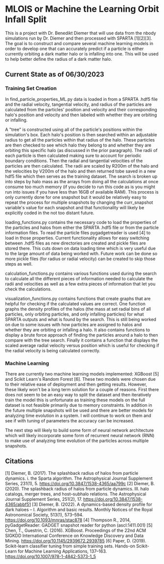 # MLOIS or Machine the Learning Orbit Infall Split

This is a project with Dr. Benedikt Diemer that will use data from the nbody simulations run by Dr. Diemer and then processed with SPARTA [1][2][3]. The goal is to construct and compare several machine learning models in order to develop one that can accurately predict if a particle is either currently orbiting a dark matter halo or is infalling into one. This will be used to help better define the radius of a dark matter halo.

## Current State as of 06/30/2023
### Training Set Creation
In find_particle_properties_ML.py data is loaded in from a SPARTA .hdf5 file and the radial velocity, tangential velocity, and radius of the particles are calculated from the particles' position and velocity and their corresponding halo's position and velocity and then labeled with whether they are orbiting or infalling. 

A "tree" is constructed using all of the particle's positions within the simulation's box. Each halo's position is then searched within an adjustable radius to get all the particles within that radius of the halo. These particles are then checked to see which halo they belong to and whether they are orbiting this specific halo (as discussed in the prior paragraph). The radii of each particle is then calculated making sure to account for periodic boundary conditions. Then the radial and tangential velocities of the particles are then calculated. The radii are scaled by R200m of the halo and the velocities by V200m of the halo and then returned tobe saved in a new hdf5 file which then serves as the training dataset. The search is broken up into steps by halo mass as the arrays from doing all the calculations at once consume too much memory (if you decide to run this code as is you might run into issues if you have less than 16GB of available RAM). This process is only currently done for one snapshot but it would be relatively easy to repeat the process for multiple snapshots by changing the curr_snapshot variable's value for each snapshot and that functionality will likely be explicitly coded in the not too distant future.

loading_functions.py contains the necessary code to load the properties of the particles and halos from either the SPARTA .hdf5 file or from the particle information files. To read the particle files pygadgetreader is used [4] to load in those properties. Current functionality allows for easy switching between .hdf5 files as new directories are created and pickle files are stored there. This cuts down on data loading time which is very useful due to the large amount of data being worked with. Future work can be done so more pickle files (for radius or radial velocity) can be created to skip those steps as well. 

calculation_functions.py contains various functions used during the search to calculate all the different pieces of information needed to calculate the radii and velocities as well as a few extra pieces of information that let you check the calculations.

visualization_functions.py contains functions that create graphs that are helpful for checking if the calculated values are correct. One function graphs the density profiles of the halos (the mass at set radial bins of all particles, only orbiting particles, and only infalling particles) for what SPARTA outputs and what is found by the search. This is still being worked on due to some issues with how particles are assigned to halos and whether they are orbiting or infalling a halo. It also contains functions to display a brute force approach of finding the particles around a halo to then compare with the tree search. Finally it contains a function that displays the scaled average radial velocity versus position which is useful for checking if the radial velocity is being calculated correctly.

### Machine Learning
There are currently two machine learning models implemented: XGBoost [5] and Scikit Learn's Random Forest [6]. These two models were chosen due to their relative ease of deployment and then getting results. However, these likely won't be a long term solution for a couple of reasons. First there does not seem to be an easy way to split the dataset and then iteratively train the model this is unfortunate as training these models on the full dataset is not feasible primarily due to memory constraints. In addition in the future multiple snapshots will be used and there are better models for analyzing time evolution in a system. I will continue to work on them and see if with tuning of parameters the accuracy can be increased.

The next step will likely to build some form of neural network architecture which will likely incorporate some form of recurrent neural network (RNN) to make use of analyzing time evolution of the particles across multiple snapshots.

## Citations
[1] Diemer, B. (2017). The splashback radius of halos from particle dynamics. i. the Sparta algorithm. The Astrophysical Journal Supplement Series, 231(1), 5. https://doi.org/10.3847/1538-4365/aa799c 
[2] Diemer, B. (2020). The splashback radius of halos from particle dynamics. III. halo catalogs, merger trees, and host–subhalo relations. The Astrophysical Journal Supplement Series, 251(2), 17. https://doi.org/10.3847/1538-4365/abbf51 
[3] Diemer, B. (2022). A dynamics-based density profile for dark haloes – I. Algorithm and basic results. Monthly Notices of the Royal Astronomical Society, 513(1), 573–594. https://doi.org/10.1093/mnras/stac878 
[4] Thompson R., 2014, pyGadgetReader: GADGET snapshot reader for python (ascl:1411.001)
[5] Chen, T., Guestrin, C. (2016). XGBoost. Proceedings of the 22nd ACM SIGKDD International Conference on Knowledge Discovery and Data Mining. https://doi.org/10.1145/2939672.2939785 
[6] Paper, D. (2019). Scikit-learn classifier tuning from simple training sets. Hands-on Scikit-Learn for Machine Learning Applications, 137–163. https://doi.org/10.1007/978-1-4842-5373-1_5 